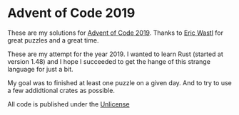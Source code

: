 # Advent of Code 2019

These are my solutions for [Advent of Code 2019](https://adventofcode.com/). Thanks to [Eric Wastl](http://was.tl) for great puzzles and a great time.

These are my attempt for the year 2019. I wanted to learn Rust (started at version 1.48) and I hope I succeeded to get the hange of this strange language for just a bit.

My goal was to finished at least one puzzle on a given day. And to try to use a few addidtional crates as possible.

All code is published under the [Unlicense](https://unlicense.org/)

